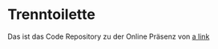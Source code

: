 # Trenntoilette

Das ist das Code Repository zu der Online Präsenz von [a link](https://www.trenntoilette.net/)
